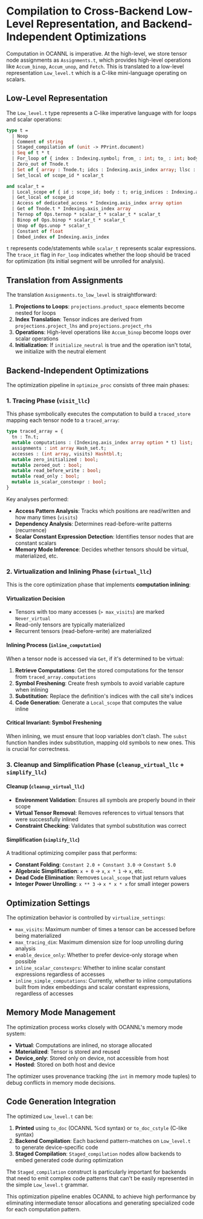 # Compilation to Cross-Backend Low-Level Representation, and Backend-Independent Optimizations

Computation in OCANNL is imperative. At the high-level, we store tensor node assignments as `Assignments.t`, which provides high-level operations like `Accum_binop`, `Accum_unop`, and `Fetch`. This is translated to a low-level representation `Low_level.t` which is a C-like mini-language operating on scalars.

## Low-Level Representation

The `Low_level.t` type represents a C-like imperative language with for loops and scalar operations:

```ocaml
type t =
  | Noop
  | Comment of string
  | Staged_compilation of (unit -> PPrint.document)
  | Seq of t * t
  | For_loop of { index : Indexing.symbol; from_ : int; to_ : int; body : t; trace_it : bool }
  | Zero_out of Tnode.t
  | Set of { array : Tnode.t; idcs : Indexing.axis_index array; llsc : scalar_t; mutable debug : string }
  | Set_local of scope_id * scalar_t

and scalar_t =
  | Local_scope of { id : scope_id; body : t; orig_indices : Indexing.axis_index array }
  | Get_local of scope_id
  | Access of dedicated_access * Indexing.axis_index array option
  | Get of Tnode.t * Indexing.axis_index array
  | Ternop of Ops.ternop * scalar_t * scalar_t * scalar_t
  | Binop of Ops.binop * scalar_t * scalar_t
  | Unop of Ops.unop * scalar_t
  | Constant of float
  | Embed_index of Indexing.axis_index
```

`t` represents code/statements while `scalar_t` represents scalar expressions. The `trace_it` flag in `For_loop` indicates whether the loop should be traced for optimization (its initial segment will be unrolled for analysis).

## Translation from Assignments

The translation `Assignments.to_low_level` is straightforward:

1. **Projections to Loops**: `projections.product_space` elements become nested for loops
2. **Index Translation**: Tensor indices are derived from `projections.project_lhs` and `projections.project_rhs`
3. **Operations**: High-level operations like `Accum_binop` become loops over scalar operations
4. **Initialization**: If `initialize_neutral` is true and the operation isn't total, we initialize with the neutral element

## Backend-Independent Optimizations

The optimization pipeline in `optimize_proc` consists of three main phases:

### 1. Tracing Phase (`visit_llc`)

This phase symbolically executes the computation to build a `traced_store` mapping each tensor node to a `traced_array`:

```ocaml
type traced_array = {
  tn : Tn.t;
  mutable computations : (Indexing.axis_index array option * t) list;
  assignments : int array Hash_set.t;
  accesses : (int array, visits) Hashtbl.t;
  mutable zero_initialized : bool;
  mutable zeroed_out : bool;
  mutable read_before_write : bool;
  mutable read_only : bool;
  mutable is_scalar_constexpr : bool;
}
```

Key analyses performed:

- **Access Pattern Analysis**: Tracks which positions are read/written and how many times (`visits`)
- **Dependency Analysis**: Determines read-before-write patterns (recurrence)
- **Scalar Constant Expression Detection**: Identifies tensor nodes that are constant scalars
- **Memory Mode Inference**: Decides whether tensors should be virtual, materialized, etc.

### 2. Virtualization and Inlining Phase (`virtual_llc`)

This is the core optimization phase that implements **computation inlining**:

#### Virtualization Decision

- Tensors with too many accesses (`> max_visits`) are marked `Never_virtual`
- Read-only tensors are typically materialized
- Recurrent tensors (read-before-write) are materialized

#### Inlining Process (`inline_computation`)

When a tensor node is accessed via `Get`, if it's determined to be virtual:

1. **Retrieve Computations**: Get the stored computations for the tensor from `traced_array.computations`
2. **Symbol Freshening**: Create fresh symbols to avoid variable capture when inlining
3. **Substitution**: Replace the definition's indices with the call site's indices
4. **Code Generation**: Generate a `Local_scope` that computes the value inline

#### Critical Invariant: Symbol Freshening

When inlining, we must ensure that loop variables don't clash. The `subst` function handles index substitution, mapping old symbols to new ones. This is crucial for correctness.

### 3. Cleanup and Simplification Phase (`cleanup_virtual_llc` + `simplify_llc`)

#### Cleanup (`cleanup_virtual_llc`)

- **Environment Validation**: Ensures all symbols are properly bound in their scope
- **Virtual Tensor Removal**: Removes references to virtual tensors that were successfully inlined
- **Constraint Checking**: Validates that symbol substitution was correct

#### Simplification (`simplify_llc`)

A traditional optimizing compiler pass that performs:

- **Constant Folding**: `Constant 2.0 + Constant 3.0` → `Constant 5.0`
- **Algebraic Simplification**: `x + 0` → `x`, `x * 1` → `x`, etc.
- **Dead Code Elimination**: Removes `Local_scope` that just return values
- **Integer Power Unrolling**: `x ** 3` → `x * x * x` for small integer powers

## Optimization Settings

The optimization behavior is controlled by `virtualize_settings`:

- `max_visits`: Maximum number of times a tensor can be accessed before being materialized
- `max_tracing_dim`: Maximum dimension size for loop unrolling during analysis
- `enable_device_only`: Whether to prefer device-only storage when possible
- `inline_scalar_constexprs`: Whether to inline scalar constant expressions regardless of accesses
- `inline_simple_computations`: Currently, whether to inline computations built from index embeddings and scalar constant expressions, regardless of accesses

## Memory Mode Management

The optimization process works closely with OCANNL's memory mode system:

- **Virtual**: Computations are inlined, no storage allocated
- **Materialized**: Tensor is stored and reused
- **Device_only**: Stored only on device, not accessible from host
- **Hosted**: Stored on both host and device

The optimizer uses provenance tracking (the `int` in memory mode tuples) to debug conflicts in memory mode decisions.

## Code Generation Integration

The optimized `Low_level.t` can be:

1. **Printed** using `to_doc` (OCANNL %cd syntax) or `to_doc_cstyle` (C-like syntax)
2. **Backend Compilation**: Each backend pattern-matches on `Low_level.t` to generate device-specific code
3. **Staged Compilation**: `Staged_compilation` nodes allow backends to embed generated code during optimization

The `Staged_compilation` construct is particularly important for backends that need to emit complex code patterns that can't be easily represented in the simple `Low_level.t` grammar.

This optimization pipeline enables OCANNL to achieve high performance by eliminating intermediate tensor allocations and generating specialized code for each computation pattern.
